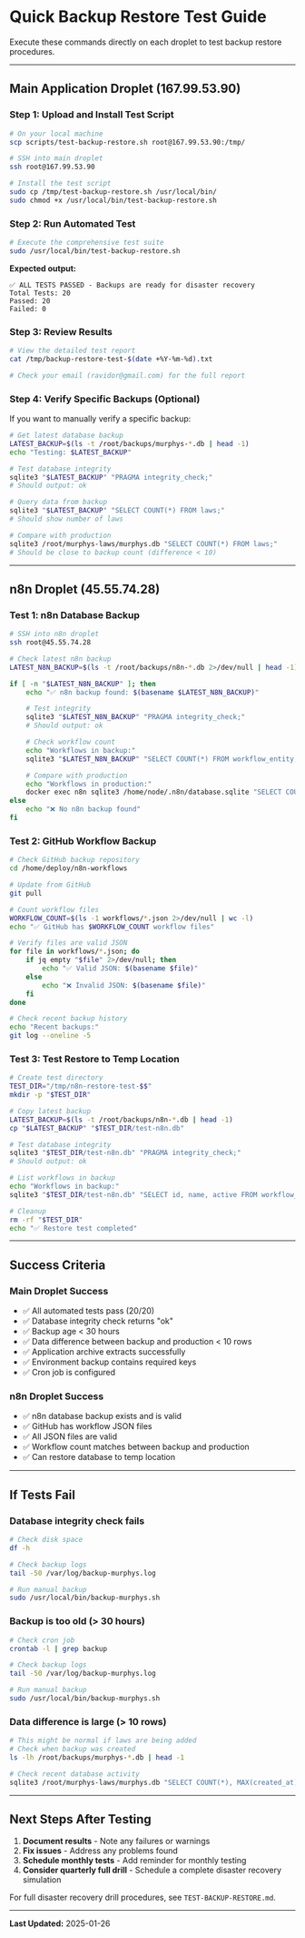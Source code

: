 # Quick Backup Restore Test Guide

Execute these commands directly on each droplet to test backup restore procedures.

---

## Main Application Droplet (167.99.53.90)

### Step 1: Upload and Install Test Script

```bash
# On your local machine
scp scripts/test-backup-restore.sh root@167.99.53.90:/tmp/

# SSH into main droplet
ssh root@167.99.53.90

# Install the test script
sudo cp /tmp/test-backup-restore.sh /usr/local/bin/
sudo chmod +x /usr/local/bin/test-backup-restore.sh
```

### Step 2: Run Automated Test

```bash
# Execute the comprehensive test suite
sudo /usr/local/bin/test-backup-restore.sh
```

**Expected output:**
```
✅ ALL TESTS PASSED - Backups are ready for disaster recovery
Total Tests: 20
Passed: 20
Failed: 0
```

### Step 3: Review Results

```bash
# View the detailed test report
cat /tmp/backup-restore-test-$(date +%Y-%m-%d).txt

# Check your email (ravidor@gmail.com) for the full report
```

### Step 4: Verify Specific Backups (Optional)

If you want to manually verify a specific backup:

```bash
# Get latest database backup
LATEST_BACKUP=$(ls -t /root/backups/murphys-*.db | head -1)
echo "Testing: $LATEST_BACKUP"

# Test database integrity
sqlite3 "$LATEST_BACKUP" "PRAGMA integrity_check;"
# Should output: ok

# Query data from backup
sqlite3 "$LATEST_BACKUP" "SELECT COUNT(*) FROM laws;"
# Should show number of laws

# Compare with production
sqlite3 /root/murphys-laws/murphys.db "SELECT COUNT(*) FROM laws;"
# Should be close to backup count (difference < 10)
```

---

## n8n Droplet (45.55.74.28)

### Test 1: n8n Database Backup

```bash
# SSH into n8n droplet
ssh root@45.55.74.28

# Check latest n8n backup
LATEST_N8N_BACKUP=$(ls -t /root/backups/n8n-*.db 2>/dev/null | head -1)

if [ -n "$LATEST_N8N_BACKUP" ]; then
    echo "✅ n8n backup found: $(basename $LATEST_N8N_BACKUP)"

    # Test integrity
    sqlite3 "$LATEST_N8N_BACKUP" "PRAGMA integrity_check;"
    # Should output: ok

    # Check workflow count
    echo "Workflows in backup:"
    sqlite3 "$LATEST_N8N_BACKUP" "SELECT COUNT(*) FROM workflow_entity;"

    # Compare with production
    echo "Workflows in production:"
    docker exec n8n sqlite3 /home/node/.n8n/database.sqlite "SELECT COUNT(*) FROM workflow_entity;"
else
    echo "❌ No n8n backup found"
fi
```

### Test 2: GitHub Workflow Backup

```bash
# Check GitHub backup repository
cd /home/deploy/n8n-workflows

# Update from GitHub
git pull

# Count workflow files
WORKFLOW_COUNT=$(ls -1 workflows/*.json 2>/dev/null | wc -l)
echo "✅ GitHub has $WORKFLOW_COUNT workflow files"

# Verify files are valid JSON
for file in workflows/*.json; do
    if jq empty "$file" 2>/dev/null; then
        echo "✅ Valid JSON: $(basename $file)"
    else
        echo "❌ Invalid JSON: $(basename $file)"
    fi
done

# Check recent backup history
echo "Recent backups:"
git log --oneline -5
```

### Test 3: Test Restore to Temp Location

```bash
# Create test directory
TEST_DIR="/tmp/n8n-restore-test-$$"
mkdir -p "$TEST_DIR"

# Copy latest backup
LATEST_BACKUP=$(ls -t /root/backups/n8n-*.db | head -1)
cp "$LATEST_BACKUP" "$TEST_DIR/test-n8n.db"

# Test database integrity
sqlite3 "$TEST_DIR/test-n8n.db" "PRAGMA integrity_check;"
# Should output: ok

# List workflows in backup
echo "Workflows in backup:"
sqlite3 "$TEST_DIR/test-n8n.db" "SELECT id, name, active FROM workflow_entity;" | head -10

# Cleanup
rm -rf "$TEST_DIR"
echo "✅ Restore test completed"
```

---

## Success Criteria

### Main Droplet Success
- ✅ All automated tests pass (20/20)
- ✅ Database integrity check returns "ok"
- ✅ Backup age < 30 hours
- ✅ Data difference between backup and production < 10 rows
- ✅ Application archive extracts successfully
- ✅ Environment backup contains required keys
- ✅ Cron job is configured

### n8n Droplet Success
- ✅ n8n database backup exists and is valid
- ✅ GitHub has workflow JSON files
- ✅ All JSON files are valid
- ✅ Workflow count matches between backup and production
- ✅ Can restore database to temp location

---

## If Tests Fail

### Database integrity check fails
```bash
# Check disk space
df -h

# Check backup logs
tail -50 /var/log/backup-murphys.log

# Run manual backup
sudo /usr/local/bin/backup-murphys.sh
```

### Backup is too old (> 30 hours)
```bash
# Check cron job
crontab -l | grep backup

# Check backup logs
tail -50 /var/log/backup-murphys.log

# Run manual backup
sudo /usr/local/bin/backup-murphys.sh
```

### Data difference is large (> 10 rows)
```bash
# This might be normal if laws are being added
# Check when backup was created
ls -lh /root/backups/murphys-*.db | head -1

# Check recent database activity
sqlite3 /root/murphys-laws/murphys.db "SELECT COUNT(*), MAX(created_at) FROM laws;"
```

---

## Next Steps After Testing

1. **Document results** - Note any failures or warnings
2. **Fix issues** - Address any problems found
3. **Schedule monthly tests** - Add reminder for monthly testing
4. **Consider quarterly full drill** - Schedule a complete disaster recovery simulation

For full disaster recovery drill procedures, see `TEST-BACKUP-RESTORE.md`.

---

**Last Updated:** 2025-01-26
